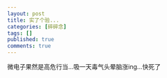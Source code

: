 ```yaml
---
layout: post
title: 实了个验...
categories: [碎碎念]
tags: []
published: true
comments: true
---
```

<p><!--:zh-->微电子果然是高危行当...吸一天毒气头晕脑涨ing...快死了<!--:--></p>

